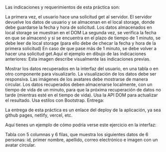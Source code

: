 Las indicaciones y requerimientos de esta práctica son: 

La primera vez, el usuario hace una solicitud get al servidor.
El servidor devuelve los datos de usuario y se almacenan en el local storage, donde debe guardarse la fecha y hora de solicitud.
Los datos almacenados en local storage se muestran en el DOM
La segunda vez, se verifica la fecha en que se almacenó y si se encuentra en el plazo de tiempo de 1 minuto, se debe leer de local storage (para ello debe de checar la fecha y hora de la primera solicitud)
En caso de que pase más de 1 minuto, se debe volver a hacer una solicitud get.Aquí el ejemplo en dibujo de las indicaciones anteriores:
Esta imagen describe visualmente las indicaciones previas. 

 

Mostrar los datos recuperados en la interfaz del usuario, en una tabla o en otro componente para visualizarlo. 
La visualización de los datos debe ser responsiva. 
Las imágenes de los avatares debe mostrarse de manera circular. 
Los datos recuperados deben almacenarse localmente, con un tiempo de vida de un minuto, para que la próxima recuperación de datos no tarde (mientras esté en el tiempo de vida).
Usa la API DOM para actualizar el resultado. 
Usa estilos con Bootstrap.
Entrega: 

La entrega de esta práctica es un enlace del deploy de la aplicación, ya sea github pages, netlify, vercel, etc. 

 

Aquí tienes un ejemplo de cómo podría verse este ejercicio en la interfaz: 

Tabla con 5 columnas y 6 filas, que muestra los siguientes datos de 6 personas: id, primer nombre, apellido, correo electrónico e imagen con un avatar circular. 
